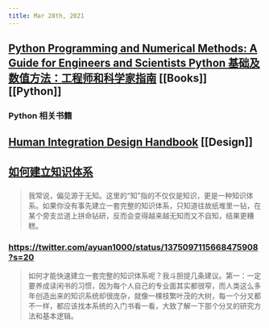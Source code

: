```yaml
---
title: Mar 28th, 2021
---
```


## [Python Programming and Numerical Methods: A Guide for Engineers and Scientists Python 基础及数值方法：工程师和科学家指南](https://pythonnumericalmethods.berkeley.edu/notebooks/Index.html) [[Books]] [[Python]]
### Python 相关书籍
## [Human Integration Design Handbook](https://www.nasa.gov/feature/human-integration-design/) [[Design]]
## [如何建立知识体系](https://twitter.com/ayuan1000/status/1374745722281619460?s=20)
###
> 我常说，偏见源于无知。这里的“知”指的不仅仅是知识，更是一种知识体系。如果你没有事先建立一套完整的知识体系，只知道往故纸堆里一钻，在某个旁支岔道上拼命钻研，反而会变得越来越无知而又不自知，结果更糟糕。
### https://twitter.com/ayuan1000/status/1375097115668475908?s=20
 > 如何才能快速建立一套完整的知识体系呢？我斗胆提几条建议。第一：一定要养成读闲书的习惯，因为每个人自己的专业面其实都很窄，而人类这么多年创造出来的知识系统却很庞杂，就像一棵枝繁叶茂的大树，每一个分叉都不一样，都应该找本系统的入门书看一看，大致了解一下那个分叉的研究方法和基本逻辑。
###
